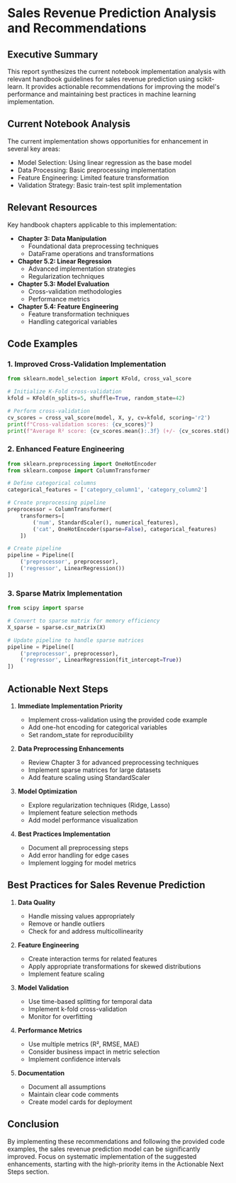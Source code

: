 # Sales Revenue Prediction Analysis and Recommendations

## Executive Summary
This report synthesizes the current notebook implementation analysis with relevant handbook guidelines for sales revenue prediction using scikit-learn. It provides actionable recommendations for improving the model's performance and maintaining best practices in machine learning implementation.

## Current Notebook Analysis
The current implementation shows opportunities for enhancement in several key areas:
- Model Selection: Using linear regression as the base model
- Data Processing: Basic preprocessing implementation
- Feature Engineering: Limited feature transformation
- Validation Strategy: Basic train-test split implementation

## Relevant Resources
Key handbook chapters applicable to this implementation:
- **Chapter 3: Data Manipulation**
  - Foundational data preprocessing techniques
  - DataFrame operations and transformations
- **Chapter 5.2: Linear Regression**
  - Advanced implementation strategies
  - Regularization techniques
- **Chapter 5.3: Model Evaluation**
  - Cross-validation methodologies
  - Performance metrics
- **Chapter 5.4: Feature Engineering**
  - Feature transformation techniques
  - Handling categorical variables

## Code Examples

### 1. Improved Cross-Validation Implementation
```python
from sklearn.model_selection import KFold, cross_val_score

# Initialize K-Fold cross-validation
kfold = KFold(n_splits=5, shuffle=True, random_state=42)

# Perform cross-validation
cv_scores = cross_val_score(model, X, y, cv=kfold, scoring='r2')
print(f"Cross-validation scores: {cv_scores}")
print(f"Average R² score: {cv_scores.mean():.3f} (+/- {cv_scores.std() * 2:.3f})")
```

### 2. Enhanced Feature Engineering
```python
from sklearn.preprocessing import OneHotEncoder
from sklearn.compose import ColumnTransformer

# Define categorical columns
categorical_features = ['category_column1', 'category_column2']

# Create preprocessing pipeline
preprocessor = ColumnTransformer(
    transformers=[
        ('num', StandardScaler(), numerical_features),
        ('cat', OneHotEncoder(sparse=False), categorical_features)
    ])

# Create pipeline
pipeline = Pipeline([
    ('preprocessor', preprocessor),
    ('regressor', LinearRegression())
])
```

### 3. Sparse Matrix Implementation
```python
from scipy import sparse

# Convert to sparse matrix for memory efficiency
X_sparse = sparse.csr_matrix(X)

# Update pipeline to handle sparse matrices
pipeline = Pipeline([
    ('preprocessor', preprocessor),
    ('regressor', LinearRegression(fit_intercept=True))
])
```

## Actionable Next Steps

1. **Immediate Implementation Priority**
   - Implement cross-validation using the provided code example
   - Add one-hot encoding for categorical variables
   - Set random_state for reproducibility

2. **Data Preprocessing Enhancements**
   - Review Chapter 3 for advanced preprocessing techniques
   - Implement sparse matrices for large datasets
   - Add feature scaling using StandardScaler

3. **Model Optimization**
   - Explore regularization techniques (Ridge, Lasso)
   - Implement feature selection methods
   - Add model performance visualization

4. **Best Practices Implementation**
   - Document all preprocessing steps
   - Add error handling for edge cases
   - Implement logging for model metrics

## Best Practices for Sales Revenue Prediction

1. **Data Quality**
   - Handle missing values appropriately
   - Remove or handle outliers
   - Check for and address multicollinearity

2. **Feature Engineering**
   - Create interaction terms for related features
   - Apply appropriate transformations for skewed distributions
   - Implement feature scaling

3. **Model Validation**
   - Use time-based splitting for temporal data
   - Implement k-fold cross-validation
   - Monitor for overfitting

4. **Performance Metrics**
   - Use multiple metrics (R², RMSE, MAE)
   - Consider business impact in metric selection
   - Implement confidence intervals

5. **Documentation**
   - Document all assumptions
   - Maintain clear code comments
   - Create model cards for deployment

## Conclusion
By implementing these recommendations and following the provided code examples, the sales revenue prediction model can be significantly improved. Focus on systematic implementation of the suggested enhancements, starting with the high-priority items in the Actionable Next Steps section.